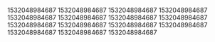 1532048984687
1532048984687
1532048984687
1532048984687
1532048984687
1532048984687
1532048984687
1532048984687
1532048984687
1532048984687
1532048984687
1532048984687
1532048984687
1532048984687
1532048984687
